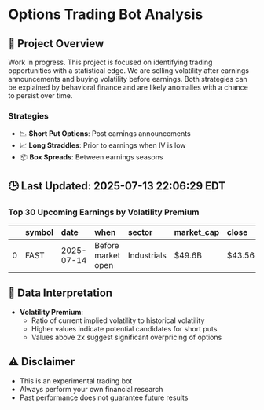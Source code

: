 # Options Trading Bot Analysis

## 🚀 Project Overview
Work in progress. This project is focused on identifying trading opportunities with a statistical edge.
We are selling volatility after earnings announcements and buying volatility before earnings.
Both strategies can be explained by behavioral finance and are likely anomalies with a chance to persist over time.

### Strategies
- 📉 **Short Put Options**: Post earnings announcements
- 📈 **Long Straddles**: Prior to earnings when IV is low
- 📦 **Box Spreads**: Between earnings seasons

## 🕒 Last Updated: 2025-07-13 22:06:29 EDT

### Top 30 Upcoming Earnings by Volatility Premium

|    | symbol   | date       | when               | sector      | market_cap   | close   | hv_current   | iv_current   | vol_premium   |
|---:|:---------|:-----------|:-------------------|:------------|:-------------|:--------|:-------------|:-------------|:--------------|
|  0 | FAST     | 2025-07-14 | Before market open | Industrials | $49.6B       | $43.56  | 16.48%       | 30.04%       | 1.82x         |

## 📝 Data Interpretation

- **Volatility Premium**: 
  - Ratio of current implied volatility to historical volatility
  - Higher values indicate potential candidates for short puts
  - Values above 2x suggest significant overpricing of options

## ⚠️ Disclaimer
- This is an experimental trading bot
- Always perform your own financial research
- Past performance does not guarantee future results
